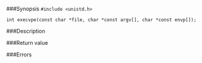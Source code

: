 ###Synopsis
`#include <unistd.h>`

`int execvpe(const char *file, char *const argv[], char *const envp[]);`

###Description

###Return value

###Errors